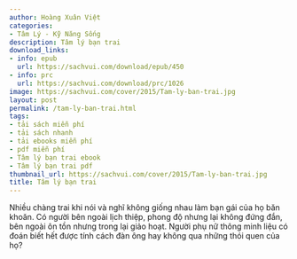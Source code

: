 ```yaml
---
author: Hoàng Xuân Việt
categories:
- Tâm Lý - Kỹ Năng Sống
description: Tâm lý bạn trai
download_links:
- info: epub
  url: https://sachvui.com/download/epub/450
- info: prc
  url: https://sachvui.com/download/prc/1026
image: https://sachvui.com/cover/2015/Tam-ly-ban-trai.jpg
layout: post
permalink: /tam-ly-ban-trai.html
tags:
- tải sách miễn phí
- tải sách nhanh
- tải ebooks miễn phí
- pdf miễn phí
- Tâm lý bạn trai ebook
- Tâm lý bạn trai pdf
thumbnail_url: https://sachvui.com/cover/2015/Tam-ly-ban-trai.jpg
title: Tâm lý bạn trai
---
```


 <div class="item-desc text-justify"> Nhiều chàng trai khi nói và nghĩ không giống nhau làm bạn gái của họ băn khoăn. Có người bên ngoài lịch thiệp, phong độ nhưng lại không đứng đắn, bên ngoài ôn tồn nhưng trong lại giảo hoạt. Người phụ nữ thông minh liệu có đoán biết hết được tính cách đàn ông hay không qua những thói quen của họ? </div>